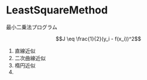 # LeastSquareMethod
最小二乗法プログラム</br>
```math
J \eq \frac{1}{2}(y_i - f(x_i))^2
```

1) 直線近似</br>
2) 二次曲線近似</br>
3) 楕円近似</br>
4) 
